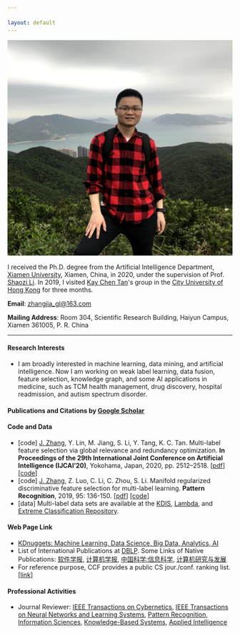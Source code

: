 ```yaml
---

layout: default 
---
```


<img class="profile-picture" src="1.jpg">

I received the Ph.D. degree from the Artificial Intelligence Department, [Xiamen University](https://www.xmu.edu.cn/), Xiamen, China, in 2020, under the supervision of Prof. [Shaozi Li](http://imt.xmu.edu.cn/szdw.html). In 2019, I visited [Kay Chen Tan](http://www.cityu.edu.hk/stfprofile/kaytan.htm)'s group in the [City University of Hong Kong](https://www.cityu.edu.hk/) for three months.

**Email**: [zhangjia_gl@163.com](mailto:zhangjia_gl@163.com) 

**Mailing Address**: Room 304, Scientific Research Building, Haiyun Campus, Xiamen 361005, P. R. China

---

#### Research Interests

* I am broadly interested in machine learning, data mining, and artificial intelligence. Now I am working on weak label learning, data fusion, feature selection, knowledge graph, and some AI applications in medicine, such as TCM health management, drug discovery, hospital readmission, and autism spectrum disorder.

#### Publications and Citations by [Google Scholar](https://scholar.google.com.hk/citations?user=yBaTk-gAAAAJ&hl=en)
#### Code and Data
* [code] <u>J. Zhang</u>, Y. Lin, M. Jiang, S. Li, Y. Tang, K. C. Tan. Multi-label feature selection via global relevance and redundancy optimization. **In Proceedings of the 29th International Joint Conference on Artificial Intelligence (IJCAI’20)**, Yokohama, Japan, 2020, pp. 2512–2518. [[pdf](0348.pdf)] [[code](GRRO-master.zip)]
* [code] <u>J. Zhang</u>, Z. Luo, C. Li, C. Zhou, S. Li. Manifold regularized discriminative feature selection for multi-label learning. **Pattern Recognition**, 2019, 95: 136-150. [[pdf](1-s2.0-S0031320319302341-main.pdf)] [[code](MDFS-master.zip)]
* [data] Multi-label data sets are available at the [KDIS](http://www.uco.es/kdis/mllresources/), [Lambda](http://www.lamda.nju.edu.cn/files/MDDM-expdata.rar), and [Extreme Classification Repository](http://manikvarma.org/downloads/XC/XMLRepository.html).

#### Web Page Link
* [KDnuggets: Machine Learning, Data Science, Big Data, Analytics, AI](https://www.kdnuggets.com/)
* List of International Publications at [DBLP](https://dblp.uni-trier.de/db/). Some Links of Native Publications: [软件学报](http://navi.cnki.net/knavi/JournalDetail?pcode=CJFD&pykm=RJXB), [计算机学报](http://navi.cnki.net/knavi/JournalDetail?pcode=CJFD&pykm=JSJX), [中国科学:信息科学](http://navi.cnki.net/knavi/JournalDetail?pcode=CJFD&pykm=PZKX), [计算机研究与发展](http://navi.cnki.net/knavi/JournalDetail?pcode=CJFD&pykm=JFYZ)
* For reference purpose, CCF provides a public CS jour./conf. ranking list. [[link](https://www.ccf.org.cn/Academic_Evaluation/By_category/)]

#### Professional Activities
* Journal Reviewer: [IEEE Transactions on Cybernetics](https://mc.manuscriptcentral.com/cyb-ieee), [IEEE Transactions on Neural Networks and Learning Systems](https://mc.manuscriptcentral.com/tnnls), [Pattern Recognition](https://www.journals.elsevier.com/pattern-recognition/), [Information Sciences](https://www.journals.elsevier.com/information-sciences), [Knowledge-Based Systems](https://www.journals.elsevier.com/knowledge-based-systems), [Applied Intelligence](https://www.editorialmanager.com/apin/Default.aspx)
